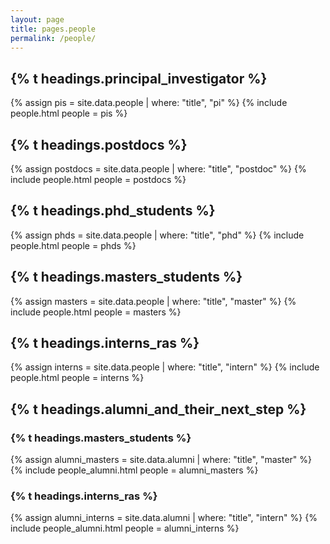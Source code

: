 ```yaml
---
layout: page
title: pages.people
permalink: /people/
---
```


## {% t headings.principal_investigator %}

{% assign pis = site.data.people | where: "title", "pi"  %}
{% include people.html people = pis %}

## {% t headings.postdocs %}

{% assign postdocs = site.data.people | where: "title", "postdoc"  %}
{% include people.html people = postdocs %}

## {% t headings.phd_students %}

{% assign phds = site.data.people | where: "title", "phd"  %}
{% include people.html people = phds %}

## {% t headings.masters_students %}

{% assign masters = site.data.people | where: "title", "master"  %}
{% include people.html people = masters %}

## {% t headings.interns_ras %}

{% assign interns = site.data.people | where: "title", "intern"  %}
{% include people.html people = interns %}

## {% t headings.alumni_and_their_next_step %}

### {% t headings.masters_students %}

{% assign alumni_masters = site.data.alumni | where: "title", "master" %}
{% include people_alumni.html people = alumni_masters %}

### {% t headings.interns_ras %}

{% assign alumni_interns = site.data.alumni | where: "title", "intern" %}
{% include people_alumni.html people = alumni_interns %}
